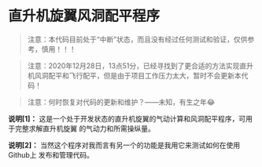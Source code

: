 # 直升机旋翼风洞配平程序

> 注意：本代码目前处于“中断”状态，而且没有经过任何测试和验证，仅供参考，慎用！！！

> 注意：2020年12月28日，13点51分，已经寻找到了更合适的方法实现直升机风洞配平和飞行配平，但是由于项目工作压力太大，暂时不会更新本代码！

> 注意：何时恢复对代码的更新和维护？——未知，有生之年😂

**说明[1]：** 这是一个处于开发状态的直升机旋翼的气动计算和风洞配平程序，可用于完整求解直升机旋翼
            的气动力和所需操纵量。

**说明[2]：** 当然这个程序对我而言有另一个的功能是我用它来测试如何在使用Github上
            发布和管理代码。
